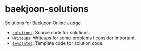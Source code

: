 # baekjoon-solutions

Solutions for [Baekjoon Online Judge](https://www.acmicpc.net/)

- [`solutions`](https://github.com/sohnryang/baekjoon-solutions/tree/master/solutions): Source code for solutions.
- [`writeups`](https://github.com/sohnryang/baekjoon-solutions/tree/master/writeups): Writeups for some problems I consider important.
- [`templates`](https://github.com/sohnryang/baekjoon-solutions/tree/master/templates): Template code for solution code.
